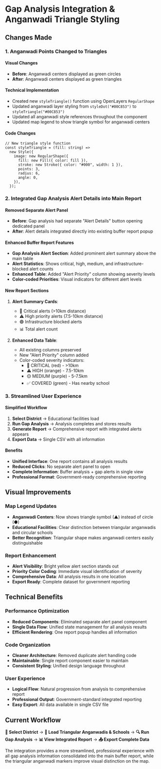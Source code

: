 # Gap Analysis Integration & Anganwadi Triangle Styling

## Changes Made

### 1. **Anganwadi Points Changed to Triangles**

#### Visual Changes
- **Before**: Anganwadi centers displayed as green circles
- **After**: Anganwadi centers displayed as green triangles

#### Technical Implementation
- Created new `styleTriangle()` function using OpenLayers `RegularShape`
- Updated anganwadi layer styling from `styleDot("#00C853")` to `styleTriangle("#00C853")`
- Updated all anganwadi style references throughout the component
- Updated map legend to show triangle symbol for anganwadi centers

#### Code Changes
```tsx
// New triangle style function
const styleTriangle = (fill: string) =>
  new Style({
    image: new RegularShape({
      fill: new Fill({ color: fill }),
      stroke: new Stroke({ color: "#000", width: 1 }),
      points: 3,
      radius: 6,
      angle: 0,
    }),
  });
```

### 2. **Integrated Gap Analysis Alert Details into Main Report**

#### Removed Separate Alert Panel
- **Before**: Gap analysis had separate "Alert Details" button opening dedicated panel
- **After**: Alert details integrated directly into existing buffer report popup

#### Enhanced Buffer Report Features
- **Gap Analysis Alert Section**: Added prominent alert summary above the main table
- **Alert Statistics**: Shows critical, high, medium, and infrastructure-blocked alert counts
- **Enhanced Table**: Added "Alert Priority" column showing severity levels
- **Color-coded Priorities**: Visual indicators for different alert levels

#### New Report Sections
1. **Alert Summary Cards**:
   - 🚨 Critical alerts (>10km distance)
   - ⚠️ High priority alerts (7.5-10km distance)
   - 🟣 Infrastructure blocked alerts
   - 📊 Total alert count

2. **Enhanced Data Table**:
   - All existing columns preserved
   - New "Alert Priority" column added
   - Color-coded severity indicators:
     - 🚨 CRITICAL (red) - >10km
     - ⚠️ HIGH (orange) - 7.5-10km
     - 🟡 MEDIUM (purple) - 5-7.5km
     - ✅ COVERED (green) - Has nearby school

### 3. **Streamlined User Experience**

#### Simplified Workflow
1. **Select District** → Educational facilities load
2. **Run Gap Analysis** → Analysis completes and stores results
3. **Generate Report** → Comprehensive report with integrated alerts appears
4. **Export Data** → Single CSV with all information

#### Benefits
- **Unified Interface**: One report contains all analysis results
- **Reduced Clicks**: No separate alert panel to open
- **Complete Information**: Buffer analysis + gap alerts in single view
- **Professional Format**: Government-ready comprehensive reporting

## Visual Improvements

### Map Legend Updates
- **Anganwadi Centers**: Now shows triangle symbol (▲) instead of circle (●)
- **Educational Facilities**: Clear distinction between triangular anganwadis and circular schools
- **Better Recognition**: Triangular shape makes anganwadi centers easily distinguishable

### Report Enhancement
- **Alert Visibility**: Bright yellow alert section stands out
- **Priority Color Coding**: Immediate visual identification of severity
- **Comprehensive Data**: All analysis results in one location
- **Export Ready**: Complete dataset for government reporting

## Technical Benefits

### Performance Optimization
- **Reduced Components**: Eliminated separate alert panel component
- **Single Data Flow**: Unified state management for all analysis results
- **Efficient Rendering**: One report popup handles all information

### Code Organization
- **Cleaner Architecture**: Removed duplicate alert handling code
- **Maintainable**: Single report component easier to maintain
- **Consistent Styling**: Unified design language throughout

### User Experience
- **Logical Flow**: Natural progression from analysis to comprehensive report
- **Professional Output**: Government-standard integrated reporting
- **Easy Export**: All data available in single CSV file

## Current Workflow

**🎯 Select District** → **🔺 Load Triangular Anganwadis & Schools** → **🔍 Run Gap Analysis** → **📊 View Integrated Report** → **📤 Export Complete Data**

The integration provides a more streamlined, professional experience with all gap analysis information consolidated into the main buffer report, while the triangular anganwadi markers improve visual distinction on the map.